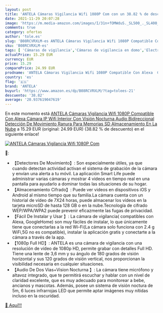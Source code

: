 ```yaml
---
layout: post
title: 'ANTELA Cámaras Vigilancia Wifi 1080P Com con un 38.82 % de descuento'
date: 2021-11-29 20:07:28
image: 'https://m.media-amazon.com/images/I/31n+fOMWduS._SL500_._SL400_.jpg'
comments: true
category: ofertas
author: 'tole.es'
slug: 'B08RCVRXLM-es ANTELA Cámaras Vigilancia Wifi 1080P Compatible Con Alexa...'
sku: 'B08RCVRXLM-es'
tags: [ 'Cámaras de vigilancia','Cámaras de vigilancia en domo','Electrónica','Fotografía y videocámaras','alexa','antela', ]
actualPrice: 15.29 EUR
currency: EUR
price: 15.29
comparePrice: 24.99 EUR
prodname: 'ANTELA Cámaras Vigilancia Wifi 1080P Compatible Con Alexa  Cámara IP Wifi Interior Con Visión Nocturna  Audio Bidireccional  Detección De Movimiento  Ranura Para Memorias SD  Almacenamiento En La Nube'
country: 'es'
flag: '🇪🇸'
brand: 'ANTELA'
buyurl: 'https://www.amazon.es/dp/B08RCVRXLM/?tag=tolees-21'
descuento: '38.82'
average: '20.937619047619'
---
```


En este momento está [ANTELA Cámaras Vigilancia Wifi 1080P Compatible Con Alexa  Cámara IP Wifi Interior Con Visión Nocturna  Audio Bidireccional  Detección De Movimiento  Ranura Para Memorias SD  Almacenamiento En La Nube](https://www.amazon.es/dp/B08RCVRXLM/?tag=tolees-21) a 15.29 EUR (original: 24.99 EUR) (38.82 %  de descuento) en el siguiente enlace!

[![ANTELA Cámaras Vigilancia Wifi 1080P Com](https://m.media-amazon.com/images/I/31n+fOMWduS._SL500_._SL400_.jpg)](https://www.amazon.es/dp/B08RCVRXLM/?tag=tolees-21)

🔎:

- 【Detectores De Movimiento】: Son especialmente útiles, ya que cuando detectan actividad activan el sistema de grabación de la cámara y envían una alerta a tu móvil. La aplicación Smart Life puede administrar varias cámaras y mostrar 4 videos en tiempo real en una pantalla para ayudarlo a dominar todas las situaciones de su hogar.
- 【Almacenamiento Cifrado】: Puede ver videos en dispositivos iOS y Android al mismo tiempo que su familia.La cámara cuenta con un historial de vídeo de 7X24 horas, puede almacenar los vídeos en la tarjeta microSD de hasta 128 GB o en la nube.Tecnología de cifrado WEP/WPA/WPA2 puede prevenir eficazmente las fugas de privacidad.
- 【Fácil De Instalar y Usar 】: La cámara de vigilancia( compatibles con Alexa, GoogleHome) son muy fáciles de instalar, lo que únicamente tiene que conectarlas a la red Wi-Fi(La cámara solo funciona con 2.4 g WiFi,5G no es compatible), instalar la aplicación gratis y conectarte a la cámara a través de la app.
- 【1080p Full HD】: ANTELA es una cámara de vigilancia con una resolución de vídeo de 1080p HD, permite grabar con detalles Full HD. Tiene una lente de 3,6 mm y su ángulo de 180 grados de visión horizontal y sus 120 grados de visión vertical, nos proporcionan la visibilidad necesaria en cualquier situaciones.
- 【Audio De Dos Vias+Vision Nocturna 】: La cámara tiene micrófono y altavoz integrado, que te permitirá escuchar y hablar con un nivel de claridad excelente, que es muy adecuado para monitorear a bebe, ancianos y mascotas. Además, posee un sistema de visión noctura de 5m, 6 luces infrarrojas LED que permite aptar imágenes muy nítidas incluso en la oscuridad.

[🛒 Aquí!!!](https://www.amazon.es/dp/B08RCVRXLM/?tag=tolees-21)

